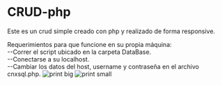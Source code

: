 # CRUD-php
Este es un crud simple creado con php y realizado de forma responsive. 


Requerimientos para que funcione en su propia máquina:
<br>--Correr el script ubicado en la carpeta DataBase.
<br>--Conectarse a su localhost.
<br>--Cambiar los datos del host, username y contraseña en el archivo cnxsql.php.
![print big](https://user-images.githubusercontent.com/74624803/111911776-a45f0800-8a45-11eb-9b97-dab3d7c35a42.jpg)
![print small](https://user-images.githubusercontent.com/74624803/111911782-a7f28f00-8a45-11eb-8d7c-6b8afd6dd437.jpg)
